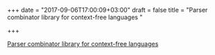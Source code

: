 +++
date = "2017-09-06T17:00:09+03:00"
draft = false
title = "Parser combinator library for context-free languages  "

+++

<p><a href="https://github.com/opsidian/parsley">Parser combinator library for context-free languages  </a></p>